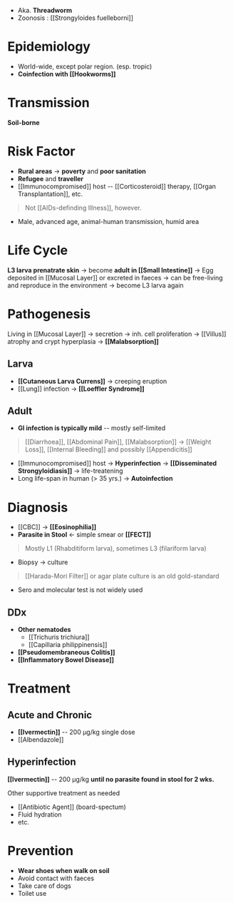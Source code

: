 - Aka. **Threadworm**
- Zoonosis : [[Strongyloides fuelleborni]]

# Epidemiology
- World-wide, except polar region. (esp. tropic)
- **Coinfection with [[Hookworms]]**

# Transmission
**Soil-borne**

# Risk Factor
- **Rural areas** -> **poverty** and **poor sanitation**
- **Refugee** and **traveller**
- [[Immunocompromised]] host -- [[Corticosteroid]] therapy, [[Organ Transplantation]], etc.
> Not [[AIDs-definding Illness]], however.
- Male, advanced age, animal-human transmission, humid area

# Life Cycle
**L3 larva prenatrate skin** -> become **adult in [[Small Intestine]]** -> Egg deposited in [[Mucosal Layer]] or excreted in faeces -> can be free-living and reproduce in the environment -> become L3 larva again

# Pathogenesis
Living in [[Mucosal Layer]] -> secretion -> inh. cell proliferation -> [[Villus]] atrophy and crypt hyperplasia -> **[[Malabsorption]]**

## Larva
- **[[Cutaneous Larva Currens]]** -> creeping eruption
- [[Lung]] infection -> **[[Loeffler Syndrome]]**

## Adult
- **GI infection is typically mild** -- mostly self-limited
> [[Diarrhoea]], [[Abdominal Pain]], [[Malabsorption]] -> [[Weight Loss]], [[Internal Bleeding]] and possibly [[Appendicitis]]
- [[Immunocompromised]] host -> **Hyperinfection** -> **[[Disseminated Strongyloidiasis]]** -> life-treatening
- Long life-span in human (> 35 yrs.) -> **Autoinfection**

# Diagnosis
- [[CBC]] -> **[[Eosinophilia]]**
- **Parasite in Stool** <- simple smear or **[[FECT]]**
> Mostly L1 (Rhabditiform larva), sometimes L3 (filariform larva)
- Biopsy -> culture
> [[Harada-Mori Filter]] or agar plate culture is an old gold-standard
- Sero and molecular test is not widely used

## DDx
- **Other nematodes**
	- [[Trichuris trichiura]]
	- [[Capillaria philippinensis]]
- **[[Pseudomembraneous Colitis]]**
- **[[Inflammatory Bowel Disease]]**

# Treatment
## Acute and Chronic
- **[[Ivermectin]]** -- 200 μg/kg single dose
- [[Albendazole]]

## Hyperinfection
**[[Ivermectin]]** -- 200 μg/kg **until no parasite found in stool for 2 wks.**

Other supportive treatment as needed
- [[Antibiotic Agent]] (board-spectum)
- Fluid hydration
- etc.

# Prevention
- **Wear shoes when walk on soil**
- Avoid contact with faeces
- Take care of dogs
- Toilet use
